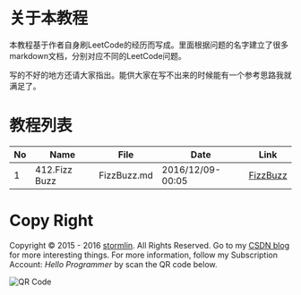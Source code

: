 # 关于本教程
本教程基于作者自身刷LeetCode的经历而写成。里面根据问题的名字建立了很多markdown文档，分别对应不同的LeetCode问题。

写的不好的地方还请大家指出。能供大家在写不出来的时候能有一个参考思路我就满足了。

# 教程列表
|No|Name|File|Date|Link|
|--|---------|--|------------|--|
|1|412.Fizz Buzz|FizzBuzz.md|2016/12/09-00:05|[FizzBuzz]( http://www.stormlin.com/2016/12/08/tutorial-fizz-buzz/)|

# Copy Right
Copyright © 2015 - 2016 [stormlin](http://www.stormlin.com/). All Rights Reserved.
Go to my [CSDN blog](http://blog.csdn.net/atmiao) for more interesting things.
For more information, follow my Subscription Account: *Hello Programmer* by scan the QR code below.

![QR Code](http://img.blog.csdn.net/20161209103948618?watermark/2/text/aHR0cDovL2Jsb2cuY3Nkbi5uZXQvYXRtaWFv/font/5a6L5L2T/fontsize/400/fill/I0JBQkFCMA==/dissolve/70/gravity/SouthEast)